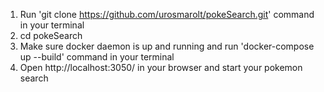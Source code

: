 1. Run 'git clone https://github.com/urosmarolt/pokeSearch.git' command in your terminal
2. cd pokeSearch
3. Make sure docker daemon is up and running and run 'docker-compose up --build' command in your terminal
4. Open http://localhost:3050/ in your browser and start your pokemon search 
